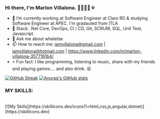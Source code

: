 ### Hi there, I'm Marlon Villalona. 👋🧑🏻‍💻☆

<!--
**Marlon-Vipe/Marlon-Vipe** is a ✨ _special_ ✨ repository because its `README.md` (this file) appears on your GitHub profile.

Here are some ideas to get you started:
-->
- 🔭 I’m currently working at Software Engineer at Claro RD & studying Software Engineer at APEC. I'm gradauted from ITLA
- 🌱 Stack: .Net Core, DevOps, CI / CD, Git, SCRUM, SQL, Unit Test, Javascript.
- 💬 Ask me about whatelse
- 📫 How to reach me: iamvillalona@gmail.com | iamvillalona@hotmail.com | https://www.linkedin.com/in/marlon-villalona-3577161b4/ 
- ⚡ Fun fact: I like programming, listening to music, share with my friends and playing games.... and also drink. 😝
<!-- 👯 I’m looking to collaborate on 
- 🤔 I’m looking for help with -->
<!--😄 Pronouns: -->
[![GitHub Streak](https://streak-stats.demolab.com?user=Marlon-Vipe&theme=ads-juicy-fresh)](https://git.io/streak-stats)
[![Anurag's GitHub stats](https://github-readme-stats.vercel.app/api?username=Marlon-Vipe&show_icons=true&theme=dark)](https://github.com/anuraghazra/github-readme-stats)

### MY SKILLS:
</br>
[![My Skills](https://skillicons.dev/icons?i=html,css,js,angular,dotnet)](https://skillicons.dev)

